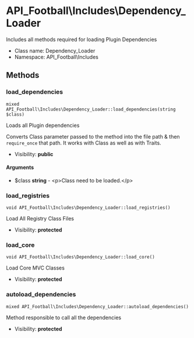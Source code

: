 API_Football\Includes\Dependency_Loader
===============

Includes all methods required for loading Plugin Dependencies




* Class name: Dependency_Loader
* Namespace: API_Football\Includes







Methods
-------


### load_dependencies

    mixed API_Football\Includes\Dependency_Loader::load_dependencies(string $class)

Loads all Plugin dependencies

Converts Class parameter passed to the method into the file path & then
`require_once` that path. It works with Class as well as with Traits.

* Visibility: **public**


#### Arguments
* $class **string** - &lt;p&gt;Class need to be loaded.&lt;/p&gt;



### load_registries

    void API_Football\Includes\Dependency_Loader::load_registries()

Load All Registry Class Files



* Visibility: **protected**




### load_core

    void API_Football\Includes\Dependency_Loader::load_core()

Load Core MVC Classes



* Visibility: **protected**




### autoload_dependencies

    mixed API_Football\Includes\Dependency_Loader::autoload_dependencies()

Method responsible to call all the dependencies



* Visibility: **protected**



